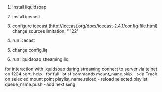 1. install liquidsoap
2. install icecast
3. configure icecast (http://icecast.org/docs/icecast-2.4.1/config-file.html)
  change sources limitation: 
  '<limits>'
        '<sources>22</sources>'
  
4. run icecast
5. change config.liq
6. run liquidsoap streaming.liq

for interaction with liquidsoap during streaming connect to server via telnet on 1234 port.
  help - for full list of commands
  mount_name.skip - skip Track on selected mount point
  playlist_name.reload - reload selected playlist
  queue_name.push <uri> - add next song
